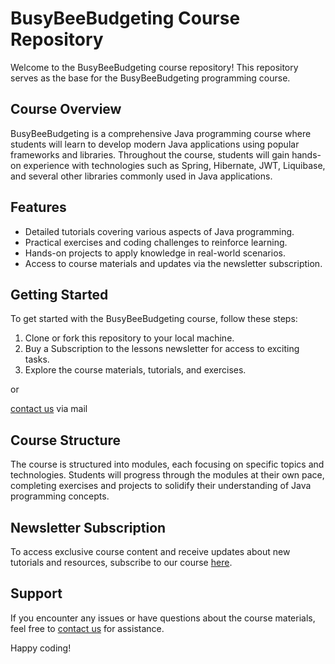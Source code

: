 # BusyBeeBudgeting Course Repository

Welcome to the BusyBeeBudgeting course repository! This repository serves as the base for the BusyBeeBudgeting programming course.

## Course Overview

BusyBeeBudgeting is a comprehensive Java programming course where students will learn to develop modern Java applications using popular frameworks and libraries.
Throughout the course, students will gain hands-on experience with technologies such as Spring, Hibernate, JWT, Liquibase, and several other libraries commonly used in Java applications.

## Features

- Detailed tutorials covering various aspects of Java programming.
- Practical exercises and coding challenges to reinforce learning.
- Hands-on projects to apply knowledge in real-world scenarios.
- Access to course materials and updates via the newsletter subscription.

## Getting Started

To get started with the BusyBeeBudgeting course, follow these steps:

1. Clone or fork this repository to your local machine.
2. Buy a Subscription to the lessons newsletter for access to exciting tasks.
3. Explore the course materials, tutorials, and exercises.

or 

[contact us](mailto:hello@dicedev.pl) via mail 

## Course Structure

The course is structured into modules, each focusing on specific topics and technologies.
Students will progress through the modules at their own pace, completing exercises and projects to solidify their understanding of Java programming concepts.

## Newsletter Subscription

To access exclusive course content and receive updates about new tutorials and resources, subscribe to our course [here](http://www.dicedev.pl/kursy).

## Support

If you encounter any issues or have questions about the course materials, feel free to [contact us](mailto:hello@dicedev.pl) for assistance.

Happy coding!
